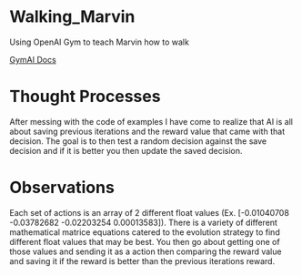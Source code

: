 # Walking_Marvin
Using OpenAI Gym to teach Marvin how to walk

[GymAI Docs](https://gym.openai.com/docs)

# Thought Processes

After messing with the code of examples I have come to realize
that AI is all about saving previous iterations and the reward
value that came with that decision. The goal is to then test
a random decision against the save decision and if it is better
you then update the saved decision.

# Observations

Each set of actions is an array of 2 different float values (Ex. [-0.01040708 -0.03782682 -0.02203254  0.00013583]). There is a variety of different mathematical matrice equations
catered to the evolution strategy to find different float values that may be best. You then
go about getting one of those values and sending it as a action then comparing the reward
value and saving it if the reward is better than the previous iterations reward.